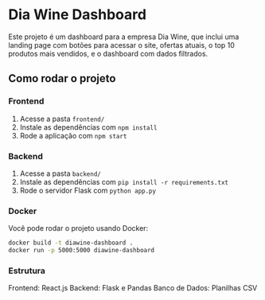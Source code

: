# Dia Wine Dashboard

Este projeto é um dashboard para a empresa Dia Wine, que inclui uma landing page com botões para acessar o site, ofertas atuais, o top 10 produtos mais vendidos, e o dashboard com dados filtrados.

## Como rodar o projeto

### Frontend
1. Acesse a pasta `frontend/`
2. Instale as dependências com `npm install`
3. Rode a aplicação com `npm start`

### Backend
1. Acesse a pasta `backend/`
2. Instale as dependências com `pip install -r requirements.txt`
3. Rode o servidor Flask com `python app.py`

### Docker
Você pode rodar o projeto usando Docker:
```bash
docker build -t diawine-dashboard .
docker run -p 5000:5000 diawine-dashboard
```

### Estrutura
Frontend: React.js
Backend: Flask e Pandas
Banco de Dados: Planilhas CSV